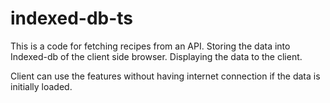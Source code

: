 # indexed-db-ts
This is a code for fetching recipes from an API. Storing the data into Indexed-db of the client side browser. Displaying the data to the client.

Client can use the features without having internet connection if the data is initially loaded.
